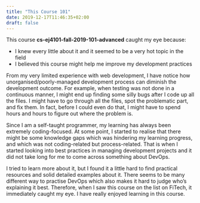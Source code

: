 ```yaml
---
title: "This Course 101"
date: 2019-12-17T11:46:35+02:00
draft: false
---
```


This course **cs-ej4101-fall-2019-101-advanced** caught my eye because:

- I knew every little about it and it seemed to be a very hot topic in the field
- I believed this course might help me improve my development practices

From my very limited experience with web development, I have notice how unorganised/poorly-managed development process can diminish the development outcome. For example, when testing was not done in a continuous manner, I might end up finding some silly bugs after I code up all the files. I might have to go through all the files, spot the problematic part, and fix them. In fact, before I could even do that, I might have to spend hours and hours to figure out where the problem is.

Since I am a self-taught programmer, my learning has always been extremely coding-focused. At some point, I started to realise that there might be some knowledge gaps which was hindering my learning progress, and which was not coding-related but process-related. That is when I started looking into best practices in managing development projects and it did not take long for me to come across something about DevOps.

I tried to learn more about it, but I found it a little hard to find practical resources and solid detailed examples about it. There seems to be many different way to practise DevOps which also makes it hard to judge who’s explaining it best. Therefore, when I saw this course on the list on FiTech, it immediately caught my eye. I have really enjoyed learning in this course.
